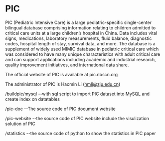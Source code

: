 # PIC
PIC (Pediatric Intensive Care) is a large pediatric-specific single-center bilingual database comprising information relating to children admitted to critical care units at a large children’s hospital in China. Data includes vital signs, medications, laboratory measurements, fluid balance, diagnostic codes, hospital length of stay, survival data, and more.  The database is a supplement of widely used MIMIC database in pediatric critical care which was considered to have many unique characteristics with adult critical care and can support applications including academic and industrial research, quality improvement initiatives, and international data share.

The official website of PIC is available at pic.nbscn.org

The administrator of PIC is Haomin Li (hmli@zju.edu.cn)


/buildpic/mysql  --with sql script to import PIC dataset into MySQL and create index on datatables

/pic-doc --The source code of PIC document website 
    
/pic-website  --the source code of PIC website include the visulization solution of PIC
    
/statistics --the source code of python to show the statistics in PIC paper

